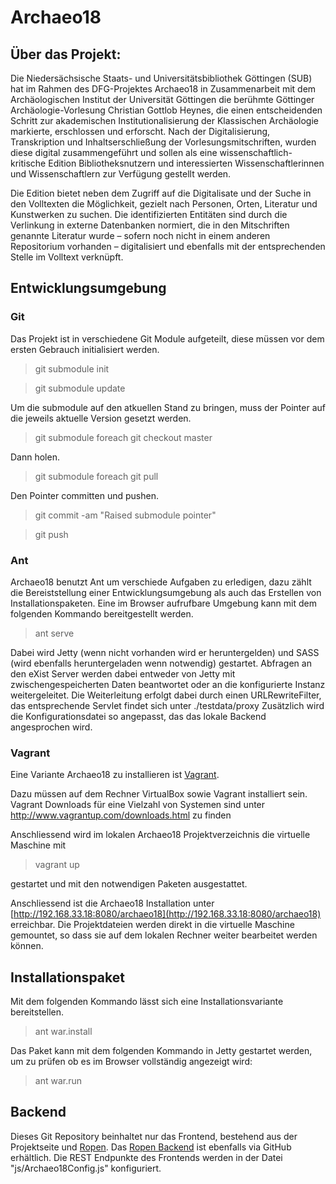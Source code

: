 # Archaeo18

## Über das Projekt:

Die Niedersächsische Staats- und Universitätsbibliothek Göttingen (SUB) hat im Rahmen des DFG-Projektes Archaeo18 in Zusammenarbeit mit dem Archäologischen Institut der Universität Göttingen die berühmte Göttinger Archäologie-Vorlesung Christian Gottlob Heynes, die einen entscheidenden Schritt zur akademischen Institutionalisierung der Klassischen Archäologie markierte, erschlossen und erforscht. Nach der Digitalisierung, Transkription und Inhaltserschließung der Vorlesungsmitschriften, wurden diese digital zusammengeführt und sollen als eine wissenschaftlich-kritische Edition Bibliotheksnutzern und interessierten Wissenschaftlerinnen und Wissenschaftlern zur Verfügung gestellt werden.

Die Edition bietet neben dem Zugriff auf die Digitalisate und der Suche in den Volltexten die Möglichkeit, gezielt nach Personen, Orten, Literatur und Kunstwerken zu suchen. Die identifizierten Entitäten sind durch die Verlinkung in externe Datenbanken normiert, die in den Mitschriften genannte Literatur wurde – sofern noch nicht in einem anderen Repositorium vorhanden – digitalisiert und ebenfalls mit der entsprechenden Stelle im Volltext verknüpft.

## Entwicklungsumgebung
### Git
Das Projekt ist in verschiedene Git Module aufgeteilt, diese müssen vor dem ersten Gebrauch initialisiert werden.
>git submodule init

>git submodule update 

Um die submodule auf den atkuellen Stand zu bringen, muss der Pointer auf die jeweils aktuelle Version gesetzt werden.

> git submodule foreach git checkout master

Dann holen. 

> git submodule foreach git pull

Den Pointer committen und pushen.

> git commit -am "Raised submodule pointer"

> git push

### Ant
Archaeo18 benutzt Ant um verschiede Aufgaben zu erledigen, dazu zählt die Bereiststellung einer Entwicklungsumgebung als auch das Erstellen von Installationspaketen. Eine im Browser aufrufbare Umgebung kann mit dem folgenden Kommando bereitgestellt werden.
> ant serve

Dabei wird Jetty (wenn nicht vorhanden wird er heruntergelden) und SASS (wird ebenfalls heruntergeladen wenn notwendig) gestartet. Abfragen an den eXist Server werden dabei entweder von Jetty mit zwischengespeicherten Daten beantwortet oder an die konfigurierte Instanz weitergeleitet. Die Weiterleitung erfolgt dabei durch einen URLRewriteFilter, das entsprechende Servlet findet sich unter ./testdata/proxy
Zusätzlich wird die Konfigurationsdatei so angepasst, das das lokale Backend angesprochen wird.

### Vagrant

Eine Variante Archaeo18 zu installieren ist [Vagrant](http://www.vagrantup.com/).

Dazu müssen auf dem Rechner VirtualBox sowie Vagrant installiert sein. Vagrant Downloads für eine Vielzahl von Systemen sind unter http://www.vagrantup.com/downloads.html zu finden

Anschliessend wird im lokalen Archaeo18 Projektverzeichnis die virtuelle Maschine mit 
>vagrant up 

gestartet und mit den notwendigen Paketen ausgestattet.

Anschliessend ist die Archaeo18 Installation unter [http://192.168.33.18:8080/archaeo18](http://192.168.33.18:8080/archaeo18) erreichbar.
Die Projektdateien werden direkt in die virtuelle Maschine gemountet, so dass sie auf dem lokalen Rechner weiter bearbeitet werden können.

## Installationspaket
Mit dem folgenden Kommando lässt sich eine Installationsvariante bereitstellen.
>ant war.install

Das Paket kann mit dem folgenden Kommando in Jetty gestartet werden, um zu prüfen ob es im Browser vollständig angezeigt wird:
> ant war.run

## Backend
Dieses Git Repository beinhaltet nur das Frontend, bestehend aus der Projektseite und [Ropen](https://github.com/subugoe/ROPEN). Das [Ropen Backend](https://github.com/subugoe/ropen-backend) ist ebenfalls via GitHub erhältlich. Die REST Endpunkte des Frontends werden in der Datei "js/Archaeo18Config.js" konfiguriert.
